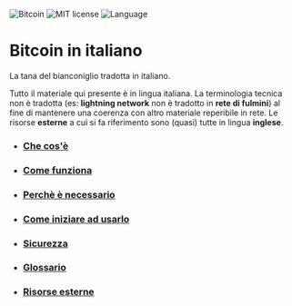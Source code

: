 ![Bitcoin](https://img.shields.io/badge/bitcoin-btc-orange) ![MIT license](https://img.shields.io/badge/license-MIT-blue) ![Language](https://img.shields.io/badge/language-ITA-green)

# Bitcoin in italiano
La tana del bianconiglio tradotta in italiano.

Tutto il materiale qui presente è in lingua italiana. La terminologia tecnica non è tradotta (es: __lightning network__ non è tradotto in __rete di fulmini__) al fine di mantenere una coerenza con altro materiale reperibile in rete. Le risorse __esterne__ a cui si fa riferimento sono (quasi) tutte in lingua __inglese__. 

* ### [Che cos'è](cosa.md "La preistoria, la storia e le evoluzioni del protocollo Bitcoin.")
* ### [Come funziona](come.md "Gli elementi che concorrono al funzionamento del network globale.")
* ### [Perchè è necessario](perche.md "Le ragioni alla base della sua adozione.") 
* ### [Come iniziare ad usarlo](uso.md "Portafogli digitali e lightning network.")
* ### [Sicurezza](sicurezza.md "Accorgimenti per un utilizzo sicuro e privato.")
* ### [Glossario](glossario.md "Una raccolta di termini che troverete durante la lettura.")
* ### [Risorse esterne](esterne.md "Bibliografia e riferimenti a risorse esterne.")
